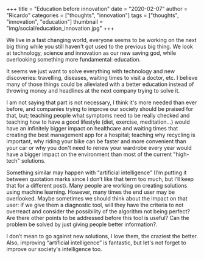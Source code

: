 +++
title = "Education before innovation"
date = "2020-02-07"
author = "Ricardo"
categories = ["thoughts", "innovation"]
tags = ["thoughts", "innovation", "education"]
thumbnail = "img/social/education_innovation.jpg"
+++

We live in a fast changing world, everyone seems to be working on the next big thing while you still haven't got used to the previous big thing. We look at technology, science and innovation as our new saving god, while overlooking something more fundamental: education.
<!--more-->

It seems we just want to solve everything with technology and new discoveries: travelling, diseases, waiting times to visit a doctor, etc. I believe many of those things could be alleviated with a better education instead of throwing money and headlines at the next company trying to solve it.

I am not saying that part is not necessary, I think it's more needed than ever before, and companies trying to improve our society should be praised for that, but; teaching people what symptoms need to be really checked and teaching how to have a good lifestyle (diet, exercise, meditation...) would have an infinitely bigger impact on healthcare and waiting times that creating the best management app for a hospital; teaching why recycling is important, why riding your bike can be faster and more convenient than your car or why you don't need to renew your wardrobe every year would have a bigger impact on the environment than most of the current "high-tech" solutions.

Something similar may happen with “artificial intelligence” (I’m putting it between quotation marks since I don’t like that term too much, but I’ll keep that for a different post). Many people are working on creating solutions using machine learning. However, many times the end user may be overlooked. Maybe sometimes we should think about the impact on that user: if we give them a diagnostic tool, will they have the criteria to not overreact and consider the possibility of the algorithm not being perfect? Are there other points to be addressed before this tool is useful? Can the problem be solved by just giving people better information?.

I don’t mean to go against new solutions, I love them, the craziest the better. Also, improving “artificial intelligence” is fantastic, but let's not forget to improve our society's intelligence too.

